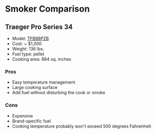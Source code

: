 # Smoker Comparison


## Traeger Pro Series 34

* Model: [TFB88PZB](https://www.traegergrills.com/shop/grills/pro-series/34-bronze/TFB88PZB.html#gclid=CjwKCAjwzoDXBRBbEiwAGZRIeEeYBhivkU1KiO1RZjgQ-1zBuzi7Fym7PPXaGWBy0AbfNKwS7tD3ShoCNKUQAvD_BwE)
* Cost: ~ $1,000
* Weight: 136 lbs.
* Fuel type: pellet
* Cooking area: 884 sq. inches

### Pros

* Easy temperature management
* Large cooking surface
* Add fuel without disturbing the cook or smoke

### Cons

* Expensive
* Brand-specific fuel
* Cooking temperature probably won't exceed 500 degrees Fahrenheit
